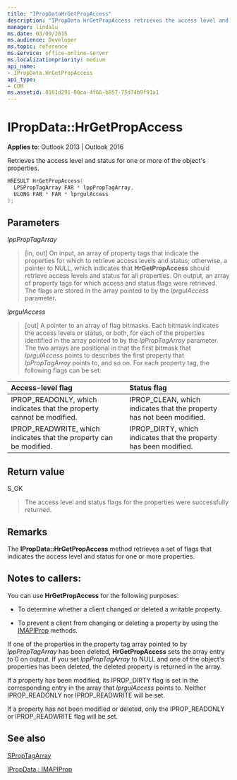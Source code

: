 ```yaml
---
title: "IPropDataHrGetPropAccess"
description: "IPropData HrGetPropAccess retrieves the access level and status for one or more of the object's properties."
manager: lindalu
ms.date: 03/09/2015
ms.audience: Developer
ms.topic: reference
ms.service: office-online-server
ms.localizationpriority: medium
api_name:
- IPropData.HrGetPropAccess
api_type:
- COM
ms.assetid: 0101d291-00ca-4f66-b857-75d74b9f91a1
---
```


# IPropData::HrGetPropAccess

  
  
**Applies to**: Outlook 2013 | Outlook 2016 
  
Retrieves the access level and status for one or more of the object's properties.
  
```cpp
HRESULT HrGetPropAccess(
  LPSPropTagArray FAR * lppPropTagArray,
  ULONG FAR * FAR * lprgulAccess
);
```

## Parameters

 _lppPropTagArray_
  
> [in, out] On input, an array of property tags that indicate the properties for which to retrieve access levels and status; otherwise, a pointer to NULL, which indicates that **HrGetPropAccess** should retrieve access levels and status for all properties. On output, an array of property tags for which access and status flags were retrieved. The flags are stored in the array pointed to by the  _lprgulAccess_ parameter. 
    
 _lprgulAccess_
  
> [out] A pointer to an array of flag bitmasks. Each bitmask indicates the access levels or status, or both, for each of the properties identified in the array pointed to by the  _lpPropTagArray_ parameter. The two arrays are positional in that the first bitmask that  _lprgulAccess_ points to describes the first property that  _lpPropTagArray_ points to, and so on. For each property tag, the following flags can be set: 
    
|**Access-level flag**|**Status flag**|
|:-----|:-----|
|IPROP_READONLY, which indicates that the property cannot be modified. |IPROP_CLEAN, which indicates that the property has not been modified. |
|IPROP_READWRITE, which indicates that the property can be modified. |IPROP_DIRTY, which indicates that the property has been modified. |
   
## Return value

S_OK 
  
> The access level and status flags for the properties were successfully returned.
    
## Remarks

The **IPropData::HrGetPropAccess** method retrieves a set of flags that indicates the access level and status for one or more properties. 
  
## Notes to callers:

You can use **HrGetPropAccess** for the following purposes: 
  
- To determine whether a client changed or deleted a writable property.
    
- To prevent a client from changing or deleting a property by using the [IMAPIProp](imapipropiunknown.md) methods. 
    
If one of the properties in the property tag array pointed to by  _lppPropTagArray_ has been deleted, **HrGetPropAccess** sets the array entry to 0 on output. If you set  _lppPropTagArray_ to NULL and one of the object's properties has been deleted, the deleted property is returned in the array. 
  
If a property has been modified, its IPROP_DIRTY flag is set in the corresponding entry in the array that  _lprgulAccess_ points to. Neither IPROP_READONLY nor IPROP_READWRITE will be set. 
  
If a property has not been modified or deleted, only the IPROP_READONLY or IPROP_READWRITE flag will be set. 
  
## See also



[SPropTagArray](sproptagarray.md)
  
[IPropData : IMAPIProp](ipropdataimapiprop.md)

